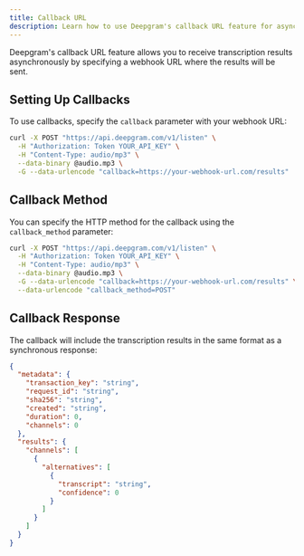 ```yaml
---
title: Callback URL
description: Learn how to use Deepgram's callback URL feature for asynchronous processing
---
```


Deepgram's callback URL feature allows you to receive transcription results asynchronously by specifying a webhook URL where the results will be sent.

## Setting Up Callbacks

To use callbacks, specify the `callback` parameter with your webhook URL:

```bash
curl -X POST "https://api.deepgram.com/v1/listen" \
  -H "Authorization: Token YOUR_API_KEY" \
  -H "Content-Type: audio/mp3" \
  --data-binary @audio.mp3 \
  -G --data-urlencode "callback=https://your-webhook-url.com/results"
```

## Callback Method

You can specify the HTTP method for the callback using the `callback_method` parameter:

```bash
curl -X POST "https://api.deepgram.com/v1/listen" \
  -H "Authorization: Token YOUR_API_KEY" \
  -H "Content-Type: audio/mp3" \
  --data-binary @audio.mp3 \
  -G --data-urlencode "callback=https://your-webhook-url.com/results" \
  --data-urlencode "callback_method=POST"
```

## Callback Response

The callback will include the transcription results in the same format as a synchronous response:

```json
{
  "metadata": {
    "transaction_key": "string",
    "request_id": "string",
    "sha256": "string",
    "created": "string",
    "duration": 0,
    "channels": 0
  },
  "results": {
    "channels": [
      {
        "alternatives": [
          {
            "transcript": "string",
            "confidence": 0
          }
        ]
      }
    ]
  }
}
```
